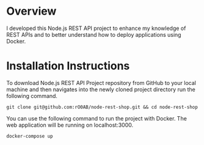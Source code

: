 # Overview
I developed this Node.js REST API project to enhance my knowledge of REST APIs and to better understand how to deploy applications using Docker.

# Installation Instructions

To download Node.js REST API Project repository from GitHub to your local machine and then navigates into the newly cloned project directory run the following command.
```
git clone git@github.com:rO0AB/node-rest-shop.git && cd node-rest-shop
```

You can use the following command to run the project with Docker. The web application will be running on localhost:3000.
```
docker-compose up
```
